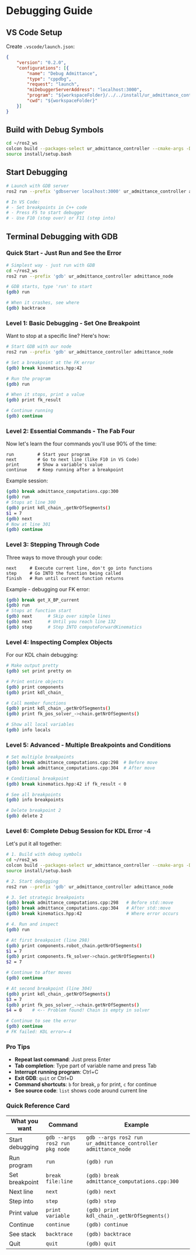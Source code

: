 # Debugging Guide

## VS Code Setup

Create `.vscode/launch.json`:
```json
{
    "version": "0.2.0",
    "configurations": [{
        "name": "Debug Admittance",
        "type": "cppdbg",
        "request": "launch",
        "miDebuggerServerAddress": "localhost:3000",
        "program": "${workspaceFolder}/../../install/ur_admittance_controller/lib/ur_admittance_controller/admittance_node",
        "cwd": "${workspaceFolder}"
    }]
}
```

## Build with Debug Symbols

```bash
cd ~/ros2_ws
colcon build --packages-select ur_admittance_controller --cmake-args -DCMAKE_BUILD_TYPE=Debug
source install/setup.bash
```

## Start Debugging

```bash
# Launch with GDB server
ros2 run --prefix 'gdbserver localhost:3000' ur_admittance_controller admittance_node

# In VS Code:
# - Set breakpoints in C++ code
# - Press F5 to start debugger
# - Use F10 (step over) or F11 (step into)
```

## Terminal Debugging with GDB

### Quick Start - Just Run and See the Error

```bash
# Simplest way - just run with GDB
cd ~/ros2_ws
ros2 run --prefix 'gdb' ur_admittance_controller admittance_node

# GDB starts, type 'run' to start
(gdb) run

# When it crashes, see where
(gdb) backtrace
```

### Level 1: Basic Debugging - Set One Breakpoint

Want to stop at a specific line? Here's how:

```bash
# Start GDB with our node
ros2 run --prefix 'gdb' ur_admittance_controller admittance_node

# Set a breakpoint at the FK error
(gdb) break kinematics.hpp:42

# Run the program
(gdb) run

# When it stops, print a value
(gdb) print fk_result

# Continue running
(gdb) continue
```

### Level 2: Essential Commands - The Fab Four

Now let's learn the four commands you'll use 90% of the time:

```gdb
run         # Start your program
next        # Go to next line (like F10 in VS Code)
print       # Show a variable's value
continue    # Keep running after a breakpoint
```

Example session:
```bash
(gdb) break admittance_computations.cpp:300
(gdb) run
# Stops at line 300
(gdb) print kdl_chain_.getNrOfSegments()
$1 = 7
(gdb) next
# Now at line 301
(gdb) continue
```

### Level 3: Stepping Through Code

Three ways to move through your code:

```gdb
next     # Execute current line, don't go into functions
step     # Go INTO the function being called
finish   # Run until current function returns
```

Example - debugging our FK error:
```bash
(gdb) break get_X_BP_current
(gdb) run
# Stops at function start
(gdb) next      # Skip over simple lines
(gdb) next      # Until you reach line 132
(gdb) step      # Step INTO computeForwardKinematics
```

### Level 4: Inspecting Complex Objects

For our KDL chain debugging:

```bash
# Make output pretty
(gdb) set print pretty on

# Print entire objects
(gdb) print components
(gdb) print kdl_chain_

# Call member functions
(gdb) print kdl_chain_.getNrOfSegments()
(gdb) print fk_pos_solver_->chain.getNrOfSegments()

# Show all local variables
(gdb) info locals
```

### Level 5: Advanced - Multiple Breakpoints and Conditions

```bash
# Set multiple breakpoints
(gdb) break admittance_computations.cpp:298  # Before move
(gdb) break admittance_computations.cpp:304  # After move

# Conditional breakpoint
(gdb) break kinematics.hpp:42 if fk_result < 0

# See all breakpoints
(gdb) info breakpoints

# Delete breakpoint 2
(gdb) delete 2
```

### Level 6: Complete Debug Session for KDL Error -4

Let's put it all together:

```bash
# 1. Build with debug symbols
cd ~/ros2_ws
colcon build --packages-select ur_admittance_controller --cmake-args -DCMAKE_BUILD_TYPE=Debug
source install/setup.bash

# 2. Start debugging
ros2 run --prefix 'gdb' ur_admittance_controller admittance_node

# 3. Set strategic breakpoints
(gdb) break admittance_computations.cpp:298   # Before std::move
(gdb) break admittance_computations.cpp:304   # After std::move
(gdb) break kinematics.hpp:42                 # Where error occurs

# 4. Run and inspect
(gdb) run

# At first breakpoint (line 298)
(gdb) print components.robot_chain.getNrOfSegments()
$1 = 7
(gdb) print components.fk_solver->chain.getNrOfSegments() 
$2 = 7

# Continue to after moves
(gdb) continue

# At second breakpoint (line 304)
(gdb) print kdl_chain_.getNrOfSegments()
$3 = 7
(gdb) print fk_pos_solver_->chain.getNrOfSegments()
$4 = 0    # <-- Problem found! Chain is empty in solver

# Continue to see the error
(gdb) continue
# FK failed: KDL error=-4
```

### Pro Tips

- **Repeat last command**: Just press Enter
- **Tab completion**: Type part of variable name and press Tab
- **Interrupt running program**: Ctrl+C
- **Exit GDB**: `quit` or Ctrl+D
- **Command shortcuts**: `b` for break, `p` for print, `c` for continue
- **See source code**: `list` shows code around current line

### Quick Reference Card

| What you want | Command | Example |
|--------------|---------|---------|
| Start debugging | `gdb --args ros2 run pkg node` | `gdb --args ros2 run ur_admittance_controller admittance_node` |
| Run program | `run` | `(gdb) run` |
| Set breakpoint | `break file:line` | `(gdb) break admittance_computations.cpp:300` |
| Next line | `next` | `(gdb) next` |
| Step into | `step` | `(gdb) step` |
| Print value | `print variable` | `(gdb) print kdl_chain_.getNrOfSegments()` |
| Continue | `continue` | `(gdb) continue` |
| See stack | `backtrace` | `(gdb) backtrace` |
| Quit | `quit` | `(gdb) quit` |